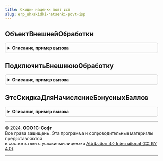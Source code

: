 ```yaml
---
title: Скидки наценки повт исп
slug: erp_uh/skidki-natsenki-povt-isp
---
```



## ОбъектВнешнейОбработки
<details style="margin: 1em 0; padding: 0.5em; border: 1px solid #ccc; border-radius: 6px;">

<summary style="font-weight: bold; cursor: pointer;">Описание, пример вызова</summary>

```bsl

// Возвращает объект внешнего отчета или обработки.
// Важно:
//   Проверка функциональной опции "ИспользоватьДополнительныеОтчетыИОбработки"
//     должна выполняться вызывающим кодом.
//
//
// Параметры:
//   ВнешняяОбработка - СправочникСсылка.ДополнительныеОтчетыИОбработки - Подключаемый отчет или обработка.
//
// Возвращаемое значение:
//   - ВнешняяОбработка - Объект подключенной обработки.
//   - ВнешнийОтчет     - Объект подключенного отчета.
//   - Неопределено           - Если передана некорректная ссылка.
//
Функция ОбъектВнешнейОбработки(ВнешняяОбработка) Экспорт
```

Пример вызова
```bsl
Результат = СкидкиНаценкиПовтИсп.ОбъектВнешнейОбработки(ВнешняяОбработка) 
```
</details>

## ПодключитьВнешнююОбработку
<details style="margin: 1em 0; padding: 0.5em; border: 1px solid #ccc; border-radius: 6px;">

<summary style="font-weight: bold; cursor: pointer;">Описание, пример вызова</summary>

```bsl

// Подключает внешнюю обработку (отчет)
//   Подробнее  смотреть ДополнительныеОтчетыИОбработки.ПодключитьВнешнююОбработку().
//
// Параметры:
//   ВнешняяОбработка - СправочникСсылка.ДополнительныеОтчетыИОбработки - Подключаемый отчет или обработка.
//
// Возвращаемое значение:
//   - Строка       - Имя подключенного отчета или обработки.
//   - Неопределено - Если передана некорректная ссылка.
//
Функция ПодключитьВнешнююОбработку(ВнешняяОбработка) Экспорт
```

Пример вызова
```bsl
Результат = СкидкиНаценкиПовтИсп.ПодключитьВнешнююОбработку(ВнешняяОбработка) 
```
</details>

## ЭтоСкидкаДляНачислениеБонусныхБаллов
<details style="margin: 1em 0; padding: 0.5em; border: 1px solid #ccc; border-radius: 6px;">

<summary style="font-weight: bold; cursor: pointer;">Описание, пример вызова</summary>

```bsl

// Определяется использовании скидки (наценки) для начисления бонусных баллов.
//
// Параметры:
//  СкидкаНаценка - СправочникСсылка.СкидкиНаценки - - скидка (наценка), для которой производится проверка
//
// Возвращаемое значение:
//  Булево - Истина , используется
Функция ЭтоСкидкаДляНачислениеБонусныхБаллов(СкидкаНаценка) Экспорт
```

Пример вызова
```bsl
Результат = СкидкиНаценкиПовтИсп.ЭтоСкидкаДляНачислениеБонусныхБаллов(СкидкаНаценка) 
```
</details>

---

© 2024, **ООО 1С-Софт**  
Все права защищены. Эта программа и сопроводительные материалы предоставляются  
в соответствии с условиями лицензии [Attribution 4.0 International (CC BY 4.0)](https://creativecommons.org/licenses/by/4.0/legalcode).

---
